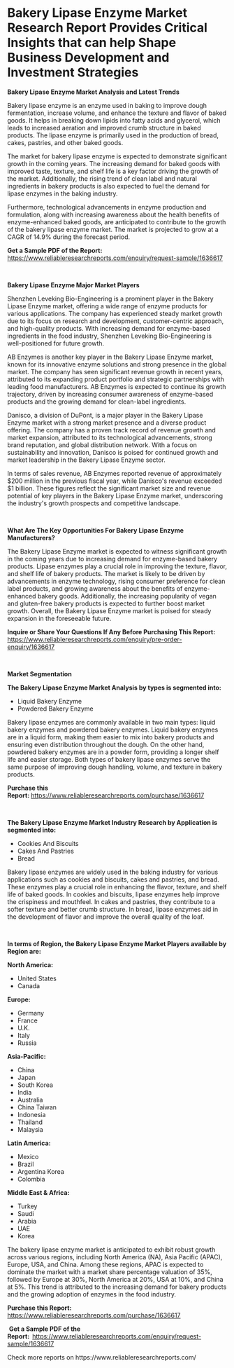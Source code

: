 <p><h1>Bakery Lipase Enzyme Market Research Report Provides Critical Insights that can help Shape Business Development and Investment Strategies</h1></p><p><strong>Bakery Lipase Enzyme Market Analysis and Latest Trends</strong></p>
<p><p>Bakery lipase enzyme is an enzyme used in baking to improve dough fermentation, increase volume, and enhance the texture and flavor of baked goods. It helps in breaking down lipids into fatty acids and glycerol, which leads to increased aeration and improved crumb structure in baked products. The lipase enzyme is primarily used in the production of bread, cakes, pastries, and other baked goods.</p><p>The market for bakery lipase enzyme is expected to demonstrate significant growth in the coming years. The increasing demand for baked goods with improved taste, texture, and shelf life is a key factor driving the growth of the market. Additionally, the rising trend of clean label and natural ingredients in bakery products is also expected to fuel the demand for lipase enzymes in the baking industry.</p><p>Furthermore, technological advancements in enzyme production and formulation, along with increasing awareness about the health benefits of enzyme-enhanced baked goods, are anticipated to contribute to the growth of the bakery lipase enzyme market. The market is projected to grow at a CAGR of 14.9% during the forecast period.</p></p>
<p><strong>Get a Sample PDF of the Report:&nbsp;</strong> <a href="https://www.reliableresearchreports.com/enquiry/request-sample/1636617">https://www.reliableresearchreports.com/enquiry/request-sample/1636617</a></p>
<p>&nbsp;</p>
<p><strong>Bakery Lipase Enzyme Major Market Players</strong></p>
<p><p>Shenzhen Leveking Bio-Engineering is a prominent player in the Bakery Lipase Enzyme market, offering a wide range of enzyme products for various applications. The company has experienced steady market growth due to its focus on research and development, customer-centric approach, and high-quality products. With increasing demand for enzyme-based ingredients in the food industry, Shenzhen Leveking Bio-Engineering is well-positioned for future growth.</p><p>AB Enzymes is another key player in the Bakery Lipase Enzyme market, known for its innovative enzyme solutions and strong presence in the global market. The company has seen significant revenue growth in recent years, attributed to its expanding product portfolio and strategic partnerships with leading food manufacturers. AB Enzymes is expected to continue its growth trajectory, driven by increasing consumer awareness of enzyme-based products and the growing demand for clean-label ingredients.</p><p>Danisco, a division of DuPont, is a major player in the Bakery Lipase Enzyme market with a strong market presence and a diverse product offering. The company has a proven track record of revenue growth and market expansion, attributed to its technological advancements, strong brand reputation, and global distribution network. With a focus on sustainability and innovation, Danisco is poised for continued growth and market leadership in the Bakery Lipase Enzyme sector.</p><p>In terms of sales revenue, AB Enzymes reported revenue of approximately $200 million in the previous fiscal year, while Danisco's revenue exceeded $1 billion. These figures reflect the significant market size and revenue potential of key players in the Bakery Lipase Enzyme market, underscoring the industry's growth prospects and competitive landscape.</p></p>
<p>&nbsp;</p>
<p><strong>What Are The Key Opportunities For Bakery Lipase Enzyme Manufacturers?</strong></p>
<p><p>The Bakery Lipase Enzyme market is expected to witness significant growth in the coming years due to increasing demand for enzyme-based bakery products. Lipase enzymes play a crucial role in improving the texture, flavor, and shelf life of bakery products. The market is likely to be driven by advancements in enzyme technology, rising consumer preference for clean label products, and growing awareness about the benefits of enzyme-enhanced bakery goods. Additionally, the increasing popularity of vegan and gluten-free bakery products is expected to further boost market growth. Overall, the Bakery Lipase Enzyme market is poised for steady expansion in the foreseeable future.</p></p>
<p><strong>Inquire or Share Your Questions If Any Before Purchasing This Report:</strong> <a href="https://www.reliableresearchreports.com/enquiry/pre-order-enquiry/1636617">https://www.reliableresearchreports.com/enquiry/pre-order-enquiry/1636617</a></p>
<p>&nbsp;</p>
<p><strong>Market Segmentation</strong></p>
<p><strong>The Bakery Lipase Enzyme Market Analysis by types is segmented into:</strong></p>
<p><ul><li>Liquid Bakery Enzyme</li><li>Powdered Bakery Enzyme</li></ul></p>
<p><p>Bakery lipase enzymes are commonly available in two main types: liquid bakery enzymes and powdered bakery enzymes. Liquid bakery enzymes are in a liquid form, making them easier to mix into bakery products and ensuring even distribution throughout the dough. On the other hand, powdered bakery enzymes are in a powder form, providing a longer shelf life and easier storage. Both types of bakery lipase enzymes serve the same purpose of improving dough handling, volume, and texture in bakery products.</p></p>
<p><strong>Purchase this Report:&nbsp;</strong><a href="https://www.reliableresearchreports.com/purchase/1636617">https://www.reliableresearchreports.com/purchase/1636617</a></p>
<p>&nbsp;</p>
<p><strong>The Bakery Lipase Enzyme Market Industry Research by Application is segmented into:</strong></p>
<p><ul><li>Cookies And Biscuits</li><li>Cakes And Pastries</li><li>Bread</li></ul></p>
<p><p>Bakery lipase enzymes are widely used in the baking industry for various applications such as cookies and biscuits, cakes and pastries, and bread. These enzymes play a crucial role in enhancing the flavor, texture, and shelf life of baked goods. In cookies and biscuits, lipase enzymes help improve the crispiness and mouthfeel. In cakes and pastries, they contribute to a softer texture and better crumb structure. In bread, lipase enzymes aid in the development of flavor and improve the overall quality of the loaf.</p></p>
<p>&nbsp;</p>
<p><strong>In terms of Region, the Bakery Lipase Enzyme Market Players available by Region are:</strong></p>
<p>
    <p> <strong> North America: </strong>
        <ul>
            <li>United States</li>
            <li>Canada</li>
        </ul>
        </p> 
    <p> <strong> Europe: </strong>
        <ul>
            <li>Germany</li>
            <li>France</li>
            <li>U.K.</li>
            <li>Italy</li>
            <li>Russia</li>
        </ul>
        </p> 
    <p> <strong> Asia-Pacific: </strong>
        <ul>
            <li>China</li>
            <li>Japan</li>
            <li>South Korea</li>
            <li>India</li>
            <li>Australia</li>
            <li>China Taiwan</li>
            <li>Indonesia</li>
            <li>Thailand</li>
            <li>Malaysia</li>
        </ul>
        </p> 
    <p> <strong> Latin America: </strong>
        <ul>
            <li>Mexico</li>
            <li>Brazil</li>
            <li>Argentina Korea</li>
            <li>Colombia</li>
        </ul>
        </p> 
    <p> <strong> Middle East & Africa: </strong>
        <ul>
            <li>Turkey</li>
            <li>Saudi</li>
            <li>Arabia</li>
            <li>UAE</li>
            <li>Korea</li>
        </ul>
    </p>
    </p>
<p><p>The bakery lipase enzyme market is anticipated to exhibit robust growth across various regions, including North America (NA), Asia Pacific (APAC), Europe, USA, and China. Among these regions, APAC is expected to dominate the market with a market share percentage valuation of 35%, followed by Europe at 30%, North America at 20%, USA at 10%, and China at 5%. This trend is attributed to the increasing demand for bakery products and the growing adoption of enzymes in the food industry.</p></p>
<p><strong>Purchase this Report: </strong><a href="https://www.reliableresearchreports.com/purchase/1636617">https://www.reliableresearchreports.com/purchase/1636617</a></p>
<p>&nbsp;<strong>Get a Sample PDF of the Report:&nbsp;&nbsp;</strong><a href="https://www.reliableresearchreports.com/enquiry/request-sample/1636617">https://www.reliableresearchreports.com/enquiry/request-sample/1636617</a></p>
<p><strong></strong></p>
<p>Check more reports on https://www.reliableresearchreports.com/</p>